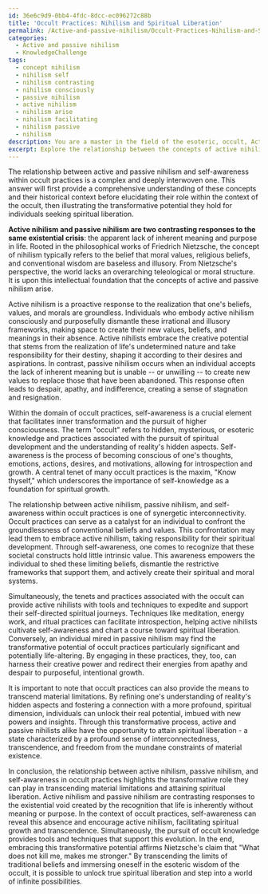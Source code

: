 ```yaml
---
id: 36e6c9d9-0bb4-4fdc-8dcc-ec096272c88b
title: 'Occult Practices: Nihilism and Spiritual Liberation'
permalink: /Active-and-passive-nihilism/Occult-Practices-Nihilism-and-Spiritual-Liberation/
categories:
  - Active and passive nihilism
  - KnowledgeChallenge
tags:
  - concept nihilism
  - nihilism self
  - nihilism contrasting
  - nihilism consciously
  - passive nihilism
  - active nihilism
  - nihilism arise
  - nihilism facilitating
  - nihilism passive
  - nihilism
description: You are a master in the field of the esoteric, occult, Active and passive nihilism and Education. You are a writer of tests, challenges, textbooks and deep knowledge on Active and passive nihilism for initiates and students to gain deep insights and understanding from. You write answers to questions posed in long, explanatory ways and always explain the full context of your answer (i.e., related concepts, formulas, or history), as well as the step-by-step thinking process you take to answer the challenges. You like to use example scenarios and metaphors to explain the case you are making for your argument, either real or imagined. Summarize the key themes, ideas, and conclusions at the end.
excerpt: Explore the relationship between the concepts of active nihilism, passive nihilism, and self-awareness within occult practices, highlighting the transformative role they can play in transcending material limitations and attaining spiritual liberation.
---
```

The relationship between active and passive nihilism and self-awareness within occult practices is a complex and deeply interwoven one. This answer will first provide a comprehensive understanding of these concepts and their historical context before elucidating their role within the context of the occult, then illustrating the transformative potential they hold for individuals seeking spiritual liberation.

**Active nihilism and passive nihilism are two contrasting responses to the same existential crisis**: the apparent lack of inherent meaning and purpose in life. Rooted in the philosophical works of Friedrich Nietzsche, the concept of nihilism typically refers to the belief that moral values, religious beliefs, and conventional wisdom are baseless and illusory. From Nietzsche's perspective, the world lacks an overarching teleological or moral structure. It is upon this intellectual foundation that the concepts of active and passive nihilism arise.

Active nihilism is a proactive response to the realization that one's beliefs, values, and morals are groundless. Individuals who embody active nihilism consciously and purposefully dismantle these irrational and illusory frameworks, making space to create their new values, beliefs, and meanings in their absence. Active nihilists embrace the creative potential that stems from the realization of life's undetermined nature and take responsibility for their destiny, shaping it according to their desires and aspirations. In contrast, passive nihilism occurs when an individual accepts the lack of inherent meaning but is unable -- or unwilling -- to create new values to replace those that have been abandoned. This response often leads to despair, apathy, and indifference, creating a sense of stagnation and resignation.

Within the domain of occult practices, self-awareness is a crucial element that facilitates inner transformation and the pursuit of higher consciousness. The term "occult" refers to hidden, mysterious, or esoteric knowledge and practices associated with the pursuit of spiritual development and the understanding of reality's hidden aspects. Self-awareness is the process of becoming conscious of one's thoughts, emotions, actions, desires, and motivations, allowing for introspection and growth. A central tenet of many occult practices is the maxim, "Know thyself," which underscores the importance of self-knowledge as a foundation for spiritual growth.

The relationship between active nihilism, passive nihilism, and self-awareness within occult practices is one of synergetic interconnectivity. Occult practices can serve as a catalyst for an individual to confront the groundlessness of conventional beliefs and values. This confrontation may lead them to embrace active nihilism, taking responsibility for their spiritual development. Through self-awareness, one comes to recognize that these societal constructs hold little intrinsic value. This awareness empowers the individual to shed these limiting beliefs, dismantle the restrictive frameworks that support them, and actively create their spiritual and moral systems.

Simultaneously, the tenets and practices associated with the occult can provide active nihilists with tools and techniques to expedite and support their self-directed spiritual journeys. Techniques like meditation, energy work, and ritual practices can facilitate introspection, helping active nihilists cultivate self-awareness and chart a course toward spiritual liberation. Conversely, an individual mired in passive nihilism may find the transformative potential of occult practices particularly significant and potentially life-altering. By engaging in these practices, they, too, can harness their creative power and redirect their energies from apathy and despair to purposeful, intentional growth.

It is important to note that occult practices can also provide the means to transcend material limitations. By refining one's understanding of reality's hidden aspects and fostering a connection with a more profound, spiritual dimension, individuals can unlock their real potential, imbued with new powers and insights. Through this transformative process, active and passive nihilists alike have the opportunity to attain spiritual liberation - a state characterized by a profound sense of interconnectedness, transcendence, and freedom from the mundane constraints of material existence.

In conclusion, the relationship between active nihilism, passive nihilism, and self-awareness in occult practices highlights the transformative role they can play in transcending material limitations and attaining spiritual liberation. Active nihilism and passive nihilism are contrasting responses to the existential void created by the recognition that life is inherently without meaning or purpose. In the context of occult practices, self-awareness can reveal this absence and encourage active nihilism, facilitating spiritual growth and transcendence. Simultaneously, the pursuit of occult knowledge provides tools and techniques that support this evolution. In the end, embracing this transformative potential affirms Nietzsche's claim that "What does not kill me, makes me stronger." By transcending the limits of traditional beliefs and immersing oneself in the esoteric wisdom of the occult, it is possible to unlock true spiritual liberation and step into a world of infinite possibilities.
